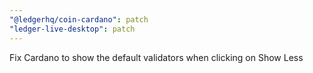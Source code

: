 ```yaml
---
"@ledgerhq/coin-cardano": patch
"ledger-live-desktop": patch
---
```


Fix Cardano to show the default validators when clicking on Show Less
